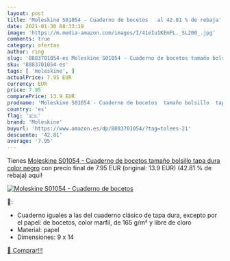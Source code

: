 ```yaml
---
layout: post
title: 'Moleskine S01054 - Cuaderno de bocetos   al 42.81 % de rebaja'
date: 2021-01-30 08:33:19
image: 'https://m.media-amazon.com/images/I/41eIu1KEmFL._SL200_.jpg'
comments: true
category: ofertas
author: ring
slug: '8883701054-es Moleskine S01054 - Cuaderno de bocetos tamaño bolsillo...'
sku: '8883701054-es'
tags: [ 'moleskine', ]
actualPrice: 7.95 EUR
currency: EUR
price: 7.95
comparePrice: 13.9 EUR
prodname: 'Moleskine S01054 - Cuaderno de bocetos  tamaño bolsillo  tapa dura   color negro'
country: 'es'
flag: '🇪🇸'
brand: 'Moleskine'
buyurl: 'https://www.amazon.es/dp/8883701054/?tag=tolees-21'
descuento: '42.81'
average: '7.95'
---
```


Tienes [Moleskine S01054 - Cuaderno de bocetos  tamaño bolsillo  tapa dura   color negro](https://www.amazon.es/dp/8883701054/?tag=tolees-21) con precio final de  7.95 EUR (original: 13.9 EUR) (42.81 %  de rebaja) aqui!

[![Moleskine S01054 - Cuaderno de bocetos  ](https://m.media-amazon.com/images/I/41eIu1KEmFL._SL200_.jpg)](https://www.amazon.es/dp/8883701054/?tag=tolees-21)

🔎:

- Cuaderno iguales a las del cuaderno clásico de tapa dura, excepto por el papel: de bocetos, color marfil, de 165 g/m² y libre de cloro
- Material: papel
- Dimensiones: 9 x 14

[🛒 Comprar!!!](https://www.amazon.es/dp/8883701054/?tag=tolees-21)
